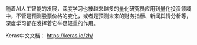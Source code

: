 

随着AI人工智能的发展，深度学习也被越来越多的量化研究员应用到量化投资领域中，不管是预测股票价格的变化，或者是预测未来的财务指标、新闻舆情分析等，深度学习都在发挥着它举足轻重的作用。


Keras中文文档： https://keras.io/zh/

